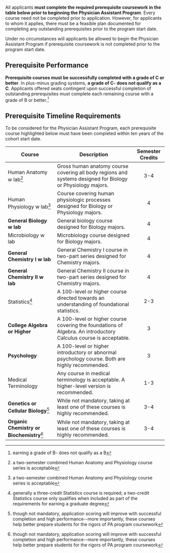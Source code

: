 All applicants **must complete the required prerequisite coursework in the table below prior to beginning the Physician Assistant Program**. Every course need not be completed prior to application. However, for applicants to whom it applies, there must be a feasible plan documented for completing any outstanding prerequisites prior to the program start date. 

Under no circumstances will applicants be allowed to begin the Physician Assistant Program if prerequisite coursework is not completed prior to the program start date.

## Prerequisite Performance

**Prerequisite courses must be successfully completed with a grade of C or better**. In plus-minus grading systems, **a grade of C- does not qualify as a C**. Applicants offered seats contingent upon successful completion of outstanding prerequisites must complete each remaining course with a grade of B or better.[^1]

## Prerequisite Timeline Requirements

To be considered for the Physician Assistant Program, <span class="highlight">each prerequisite course highlighted below must have been completed within ten years of the cohort start date</span>.

| Course                                                    | Description                                                                                                        | Semester Credits   |
| --------------------------------------------------------  | ------------------------------------------------------------------------------------------------------------------ | :----------------: |
| <span class="highlight">Human Anatomy w lab</span>[^2]    | Gross human anatomy course covering all body regions and systems designed for Biology or Physiology majors.        | 3-4                |
| <span class="highlight">Human Physiology w lab</span>[^3] | Course covering human physiologic processes designed for Biology or Physiology majors.                             | 4                  |
| **General Biology w lab**                                 | General biology course designed for Biology majors.                                                                | 4                  |
| <span class="highlight">Microbiology w lab</span>         | Microbiology course designed for Biology majors.                                                                   | 4                  |
| **General Chemistry I w lab**                             | General Chemistry I course in two-part series designed for Chemistry majors.                                       | 4                  |
| **General Chemistry II w lab**                            | General Chemistry II course in two-part series designed for Chemistry majors.                                      | 4                  |
| <span class="highlight">Statistics</span>[^6]             | A 100-level or higher course directed towards an understanding of foundational statistics.                         | 2-3                |
| **College Algebra or Higher**                             | A 100-level or higher course covering the foundations of Algebra. An introductory Calculus course is acceptable.   | 3                  |
| **Psychology**                                            | A 100-level or higher introductory or abnormal psychology course. Both are highly recommended.                     | 3                  |
| <span class="highlight">Medical Terminology</span>        | Any course in medical terminology is acceptable. A higher-level version is recommended.                            | 1-3                |
| **Genetics or Cellular Biology**[^4]                      | While not mandatory, taking at least one of these courses is highly recommended.                                   | 3-4                |
| **Organic Chemistry or Biochemistry**[^5]                 | While not mandatory, taking at least one of these courses is highly recommended.                                   | 3-4                |

[^1]: earning a grade of B- does not qualify as a B
[^2]: a two-semester combined Human Anatomy and Physiology course series is acceptable
[^3]: a two-semester combined Human Anatomy and Physiology course series is acceptable
[^4]: though not mandatory, application scoring will improve with successful completion and high performance--more importantly, these courses help better prepare students for the rigors of PA program coursework
[^5]: though not mandatory, application scoring will improve with successful completion and high performance--more importantly, these courses help better prepare students for the rigors of PA program coursework
[^6]: generally a three-credit Statistics course is required; a two-credit Statistics course only qualifies when included as part of the requirements for earning a graduate degree